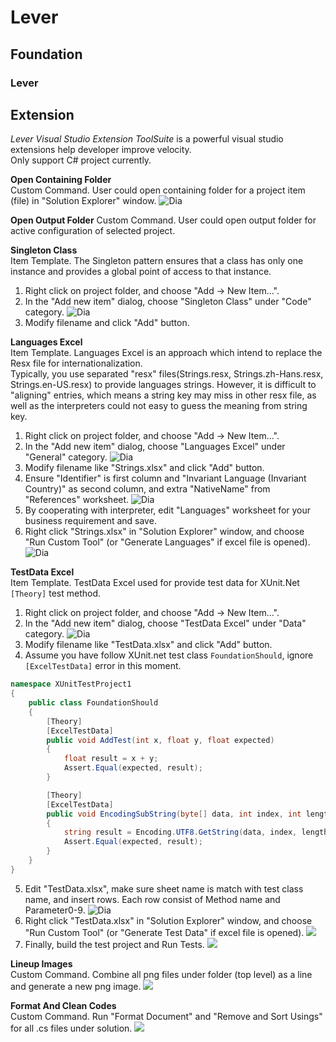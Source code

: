 # Lever
## Foundation

### Lever

## Extension
*Lever Visual Studio Extension ToolSuite* is a powerful visual studio extensions help developer improve velocity.  
Only support C# project currently.

**Open Containing Folder**  
Custom Command. User could open containing folder for a project item (file) in "Solution Explorer" window.
![Dia](Document/ReadMe/OpenContainingFolder/Menu.png)

**Open Output Folder**
Custom Command. User could open output folder for active configuration of selected project.

**Singleton Class**  
Item Template. The Singleton pattern ensures that a class has only one instance and provides a global point of access to that instance.
1. Right click on project folder, and choose "Add -> New Item...".
1. In the "Add new item" dialog, choose "Singleton Class" under "Code" category.
   ![Dia](Document/ReadMe/SingletonClass/Dialog.png)
1. Modify filename and click "Add" button.

**Languages Excel**  
Item Template. Languages Excel is an approach which intend to replace the Resx file for internationalization.  
Typically, you use separated "resx" files(Strings.resx, Strings.zh-Hans.resx, Strings.en-US.resx) to provide languages strings.
However, it is difficult to "aligning" entries, which means a string key may miss in other resx file, as well as the interpreters could not easy to guess the meaning from string key.  
1. Right click on project folder, and choose "Add -> New Item...".
1. In the "Add new item" dialog, choose "Languages Excel" under "General" category.
   ![Dia](Document/ReadMe/LanguagesExcel/Dialog.png)
1. Modify filename like "Strings.xlsx" and click "Add" button.
1. Ensure "Identifier" is first column and "Invariant Language (Invariant Country)" as second column, and extra "NativeName" from "References" worksheet.
   ![Dia](Document/ReadMe/LanguagesExcel/Excel.png)
1. By cooperating with interpreter, edit "Languages" worksheet for your business requirement and save.
1. Right click "Strings.xlsx" in "Solution Explorer" window, and choose "Run Custom Tool" (or "Generate Languages" if excel file is opened).
   ![Dia](Document/ReadMe/LanguagesExcel/Menu.png)

**TestData Excel**  
Item Template. TestData Excel used for provide test data for XUnit.Net ```[Theory]``` test method.  
1. Right click on project folder, and choose "Add -> New Item...".
1. In the "Add new item" dialog, choose "TestData Excel" under "Data" category.
   ![Dia](Document/ReadMe/TestDataExcel/Dialog.png)
1. Modify filename like "TestData.xlsx" and click "Add" button.
1. Assume you have follow XUnit.net test class `FoundationShould`, ignore `[ExcelTestData]` error in this moment.
```csharp
namespace XUnitTestProject1
{
    public class FoundationShould
    {
        [Theory]
        [ExcelTestData]
        public void AddTest(int x, float y, float expected)
        {
            float result = x + y;
            Assert.Equal(expected, result);
        }

        [Theory]
        [ExcelTestData]
        public void EncodingSubString(byte[] data, int index, int length, string expected)
        {
            string result = Encoding.UTF8.GetString(data, index, length);
            Assert.Equal(expected, result);
        }
    }
}
```
5. Edit "TestData.xlsx", make sure sheet name is match with test class name, and insert rows. Each row consist of Method name and Parameter0-9.
   ![Dia](Document/ReadMe/TestDataExcel/Excel.png)
1. Right click "TestData.xlsx" in "Solution Explorer" window, and choose "Run Custom Tool" (or "Generate Test Data" if excel file is opened).
   ![](Document/ReadMe/TestDataExcel/Menu.png)
1. Finally, build the test project and Run Tests.
   ![](Document/ReadMe/TestDataExcel/Result.png)

**Lineup Images**  
Custom Command. Combine all png files under folder (top level) as a line and generate a new png image.
![](Document/ReadMe/LineupImages/Menu.png)

**Format And Clean Codes**  
Custom Command. Run "Format Document" and "Remove and Sort Usings" for all .cs files under solution.
![](Document/ReadMe/FormatAndCleanCodes/Menu.png)